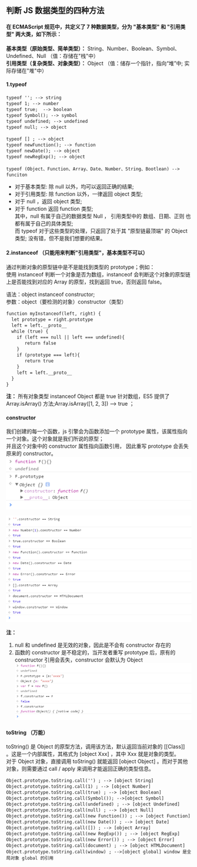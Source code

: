 ## 判断 JS 数据类型的四种方法

#### 在 ECMAScript 规范中，共定义了 7 种数据类型，分为 "基本类型" 和 "引用类型" 两大类，如下所示：

**基本类型（原始类型、简单类型）：** String、Number、Boolean、Symbol、Undefined、Null （值：存储在"栈"中）  
**引用类型（复杂类型、对象类型）：** Object （值：储存一个指针，指向“堆”中; 实际存储在"堆"中）

#### 1.typeof

```
typeof ''; --> string
typeof 1; --> number
typeof true;  --> boolean
typeof Symbol(); --> symbol
typeof undefined; --> undefined
typeof null; --> object

typeof [] ; --> object
typeof newFunction(); --> function
typeof newDate(); --> object
typeof newRegExp(); --> object

typeof (Object、Function、Array、Date、Number、String、Bootlean) --> funciton
```

- 对于基本类型: 除 null 以外，均可以返回正确的结果;
- 对于引用类型: 除 function 以外，一律返回 object 类型;
- 对于 null ，返回 object 类型;
- 对于 function 返回 function 类型;  
  其中，null 有属于自己的数据类型 Null ， 引用类型中的 数组、日期、正则 也都有属于自己的具体类型;  
  而 typeof 对于这些类型的处理，只返回了处于其 "原型链最顶端" 的 Object 类型; 没有错，但不是我们想要的结果。

#### 2.instanceof （只能用来判断"引用类型"，基本类型不可以）

通过判断对象的原型链中是不是能找到类型的 prototype；例如：  
使用 instanceof 判断一个对象是否为数组，instanceof 会判断这个对象的原型链上是否能找到对应的 Array 的原型，找到返回 true，否则返回 false。

语法：object instanceof constructor;  
参数：object（要检测的对象）constructor（类型）

```
function myInstanceof(left, right) {
  let prototype = right.prototype
  left = left.__proto__
  while (true) {
    if (left === null || left === undefined){
       return false
    }
    if (prototype === left){
       return true
    }
    left = left.__proto__
  }
}
```

**注：** 所有对象类型 instanceof Object 都是 true
针对数组，ES5 提供了 Array.isArray() 方法;Array.isArray([1, 2, 3]) --> true ；

#### constructor

我们创建的每一个函数，js 引擎会为函数添加一个 prototype 属性，该属性指向一个对象。这个对象就是我们所说的原型；  
并且这个对象中的 constructor 属性指向函数引用， 因此重写 prototype 会丢失原来的 constructor。  
![prototype](./images/prototype.png)

![constructor](./images/constructor.png)

**注：**

1. null 和 undefined 是无效的对象，因此是不会有 constructor 存在的
2. 函数的 constructor 是不稳定的，当开发者重写 prototype 后，原有的 constructor 引用会丢失，constructor 会默认为 Object
   ![prototypeModify](./images/prototypeModify.png)

#### toString （万能）

toString() 是 Object 的原型方法，调用该方法，默认返回当前对象的 [[Class]] 。这是一个内部属性，其格式为 [object Xxx] ，其中 Xxx 就是对象的类型。  
对于 Object 对象，直接调用 toString() 就能返回 [object Object] 。而对于其他对象，则需要通过 call / apply 来调用才能返回正确的类型信息。

```
Object.prototype.toString.call('') ; --> [object String]
Object.prototype.toString.call(1) ; --> [object Number]
Object.prototype.toString.call(true) ; --> [object Boolean]
Object.prototype.toString.call(Symbol()); -->[object Symbol]
Object.prototype.toString.call(undefined) ; --> [object Undefined]
Object.prototype.toString.call(null) ; --> [object Null]
Object.prototype.toString.call(new Function()) ; --> [object Function]
Object.prototype.toString.call(new Date()) ; --> [object Date]
Object.prototype.toString.call([]) ; --> [object Array]
Object.prototype.toString.call(new RegExp()) ; --> [object RegExp]
Object.prototype.toString.call(new Error()) ; --> [object Error]
Object.prototype.toString.call(document) ; --> [object HTMLDocument]
Object.prototype.toString.call(window) ; -->[object global] window 是全局对象 global 的引用
```
